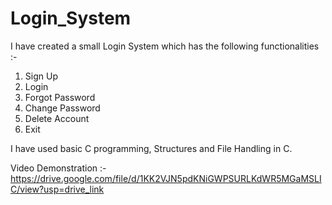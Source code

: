 # Login_System

I have created a small Login System which has the following functionalities :- 
1) Sign Up
2) Login
3) Forgot Password
4) Change Password
5) Delete Account
6) Exit

I have used basic C programming, Structures and File Handling in C.

Video Demonstration :- https://drive.google.com/file/d/1KK2VJN5pdKNiGWPSURLKdWR5MGaMSLIC/view?usp=drive_link
